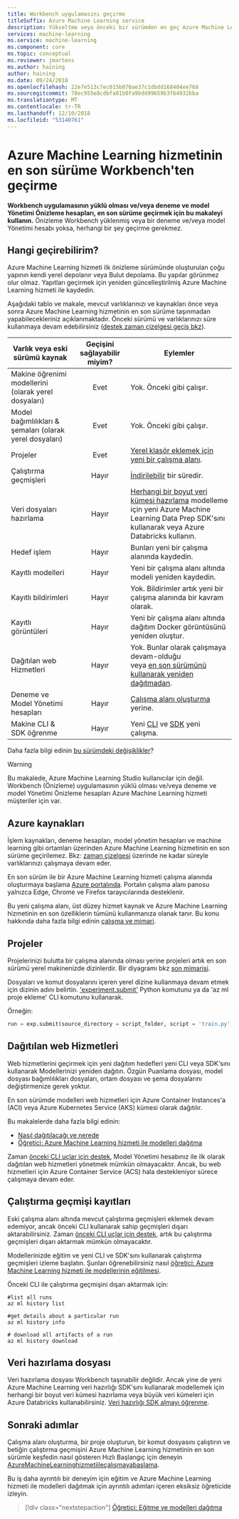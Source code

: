 ```yaml
---
title: Workbench uygulamasını geçirme
titleSuffix: Azure Machine Learning service
description: Yükseltme veya önceki bir sürümden en geç Azure Machine Learning hizmeti sürümüne geçirme konusunda bilgi edinin.
services: machine-learning
ms.service: machine-learning
ms.component: core
ms.topic: conceptual
ms.reviewer: jmartens
ms.author: haining
author: haining
ms.date: 09/24/2018
ms.openlocfilehash: 22e7e513c7ec015b070ae37c1dbdd168404ee768
ms.sourcegitcommit: 78ec955e8cdbfa01b0fa9bdd99659b3f64932bba
ms.translationtype: MT
ms.contentlocale: tr-TR
ms.lasthandoff: 12/10/2018
ms.locfileid: "53140761"
---
```

# <a name="migrate-from-workbench-to-the-latest-version-of-azure-machine-learning-service"></a>Azure Machine Learning hizmetinin en son sürüme Workbench'ten geçirme 

**Workbench uygulamasının yüklü olması ve/veya deneme ve model Yönetimi Önizleme hesapları, en son sürüme geçirmek için bu makaleyi kullanın.**  Önizleme Workbench yüklenmiş veya bir deneme ve/veya model Yönetimi hesabı yoksa, herhangi bir şey geçirme gerekmez.

## <a name="what-can-i-migrate"></a>Hangi geçirebilirim?
Azure Machine Learning hizmeti ilk önizleme sürümünde oluşturulan çoğu yapının kendi yerel depolanır veya Bulut depolama. Bu yapılar görünmez olur olmaz. Yapıtları geçirmek için yeniden güncelleştirilmiş Azure Machine Learning hizmeti ile kaydedin. 

Aşağıdaki tablo ve makale, mevcut varlıklarınızı ve kaynakları önce veya sonra Azure Machine Learning hizmetinin en son sürüme taşınmadan yapabilecekleriniz açıklanmaktadır. Önceki sürümü ve varlıklarınızı süre kullanmaya devam edebilirsiniz ([destek zaman çizelgesi geçiş bkz](overview-what-happened-to-workbench.md#timeline)).

|Varlık veya eski sürümü kaynak|Geçişini sağlayabilir miyim?|Eylemler|
|-----------------|:-------------:|-------------|
|Makine öğrenimi modellerini (olarak yerel dosyaları)|Evet|Yok. Önceki gibi çalışır.|
|Model bağımlılıkları & şemaları (olarak yerel dosyaları)|Evet|Yok. Önceki gibi çalışır.|
|Projeler|Evet|[Yerel klasör eklemek için yeni bir çalışma alanı](#projects).|
|Çalıştırma geçmişleri|Hayır|[İndirilebilir](#history) bir süredir.|
|Veri dosyaları hazırlama|Hayır|[Herhangi bir boyut veri kümesi hazırlama](#dataprep) modelleme için yeni Azure Machine Learning Data Prep SDK'sını kullanarak veya Azure Databricks kullanın.|
|Hedef işlem|Hayır|Bunları yeni bir çalışma alanında kaydedin.|
|Kayıtlı modelleri|Hayır|Yeni bir çalışma alanı altında modeli yeniden kaydedin.|
|Kayıtlı bildirimleri|Hayır|Yok. Bildirimler artık yeni bir çalışma alanında bir kavram olarak.|
|Kayıtlı görüntüleri|Hayır|Yeni bir çalışma alanı altında dağıtım Docker görüntüsünü yeniden oluştur.|
|Dağıtılan web Hizmetleri|Hayır|Yok. Bunlar olarak çalışmaya devam-olduğu <br/>veya [en son sürümünü kullanarak yeniden dağıtmadan](#services).|
|Deneme ve <br/>Model Yönetimi hesapları|Hayır|[Çalışma alanı oluşturma](#resources) yerine.|
|Makine CLI & SDK öğrenme|Hayır|Yeni [CLI](reference-azure-machine-learning-cli.md) ve [SDK](https://aka.ms/aml-sdk) yeni çalışma.|


Daha fazla bilgi edinin [bu sürümdeki değişiklikler](overview-what-happened-to-workbench.md)?

>[!Warning]
>Bu makalede, Azure Machine Learning Studio kullanıcılar için değil. Workbench (Önizleme) uygulamasının yüklü olması ve/veya deneme ve model Yönetimi Önizleme hesapları Azure Machine Learning hizmeti müşteriler için var.

<a name="resources"></a>

## <a name="azure-resources"></a>Azure kaynakları

İşlem kaynakları, deneme hesapları, model yönetim hesapları ve machine learning gibi ortamları üzerinden Azure Machine Learning hizmetinin en son sürüme geçirilemez. Bkz: [zaman çizelgesi](overview-what-happened-to-workbench.md#timeline) üzerinde ne kadar süreyle varlıklarınızı çalışmaya devam eder.

En son sürüm ile bir Azure Machine Learning hizmeti çalışma alanında oluşturmaya başlama [Azure portalında](quickstart-get-started.md). Portalın çalışma alanı panosu yalnızca Edge, Chrome ve Firefox tarayıcılarında desteklenir.

Bu yeni çalışma alanı, üst düzey hizmet kaynak ve Azure Machine Learning hizmetinin en son özelliklerin tümünü kullanmanıza olanak tanır. Bu konu hakkında daha fazla bilgi edinin [çalışma ve mimari](concept-azure-machine-learning-architecture.md).

<a name="projects"></a>

## <a name="projects"></a>Projeler

Projelerinizi bulutta bir çalışma alanında olması yerine projeleri artık en son sürümü yerel makinenizde dizinlerdir. Bir diyagramı bkz [son mimarisi](concept-azure-machine-learning-architecture.md). 

Dosyaları ve komut dosyalarını içeren yerel dizine kullanmaya devam etmek için dizinin adını belirtin. ['experiment.submit'](https://docs.microsoft.com/python/api/azureml-core/azureml.core.experiment.experiment?view=azure-ml-py) Python komutunu ya da 'az ml proje ekleme' CLI komutunu kullanarak.

Örneğin:
```python
run = exp.submit(source_directory = script_folder, script = 'train.py', run_config = run_config_system_managed)
```

<a name="services"></a>

## <a name="deployed-web-services"></a>Dağıtılan web Hizmetleri

Web hizmetlerini geçirmek için yeni dağıtım hedefleri yeni CLI veya SDK'sını kullanarak Modellerinizi yeniden dağıtın. Özgün Puanlama dosyası, model dosyası bağımlılıkları dosyaları, ortam dosyası ve şema dosyalarını değiştirmenize gerek yoktur. 

En son sürümde modelleri web hizmetleri için Azure Container Instances'a (ACI) veya Azure Kubernetes Service (AKS) kümesi olarak dağıtılır. 

Bu makalelerde daha fazla bilgi edinin:
+ [Nasıl dağıtılacağı ve nerede](how-to-deploy-and-where.md)
+ [Öğretici: Azure Machine Learning hizmeti ile modelleri dağıtma](tutorial-deploy-models-with-aml.md)

Zaman [önceki CLI uçlar için destek](overview-what-happened-to-workbench.md#timeline), Model Yönetimi hesabınız ile ilk olarak dağıtılan web hizmetleri yönetmek mümkün olmayacaktır. Ancak, bu web hizmetleri için Azure Container Service (ACS) hala destekleniyor sürece çalışmaya devam eder.

<a name="history"></a>

## <a name="run-history-records"></a>Çalıştırma geçmişi kayıtları

Eski çalışma alanı altında mevcut çalıştırma geçmişleri eklemek devam edemiyor, ancak önceki CLI kullanarak sahip geçmişleri dışarı aktarabilirsiniz. Zaman [önceki CLI uçlar için destek](overview-what-happened-to-workbench.md#timeline), artık bu çalıştırma geçmişleri dışarı aktarmak mümkün olmayacaktır.

Modellerinizde eğitim ve yeni CLI ve SDK'sını kullanarak çalıştırma geçmişleri izleme başlatın. Şunları öğrenebilirsiniz nasıl [öğretici: Azure Machine Learning hizmeti ile modellerinin eğitilmesi](tutorial-train-models-with-aml.md).

Önceki CLI ile çalıştırma geçmişini dışarı aktarmak için:

```azurecli
#list all runs
az ml history list

#get details about a particular run
az ml history info

# download all artifacts of a run
az ml history download
```

<a name="dataprep"></a>

## <a name="data-preparation-files"></a>Veri hazırlama dosyası
Veri hazırlama dosyası Workbench taşınabilir değildir. Ancak yine de yeni Azure Machine Learning veri hazırlığı SDK'sını kullanarak modellemek için herhangi bir boyut veri kümesi hazırlama veya büyük veri kümeleri için Azure Databricks kullanabilirsiniz. [Veri hazırlığı SDK almayı öğrenme](https://aka.ms/data-prep-sdk).

## <a name="next-steps"></a>Sonraki adımlar

Çalışma alanı oluşturma, bir proje oluşturun, bir komut dosyasını çalıştırın ve betiğin çalıştırma geçmişini Azure Machine Learning hizmetinin en son sürümle keşfedin nasıl gösteren Hızlı Başlangıç için deneyin [AzureMachineLearninghizmetiileçalışmayabaşlama](quickstart-get-started.md).

Bu iş daha ayrıntılı bir deneyim için eğitim ve Azure Machine Learning hizmeti ile modelleri dağıtmak için ayrıntılı adımları içeren eksiksiz öğreticide izleyin. 

> [!div class="nextstepaction"]
> [Öğretici: Eğitme ve modelleri dağıtma](tutorial-train-models-with-aml.md)
